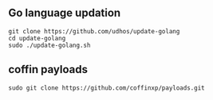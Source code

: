 ## Go language updation

```
git clone https://github.com/udhos/update-golang
cd update-golang
sudo ./update-golang.sh
```


## coffin payloads

```
sudo git clone https://github.com/coffinxp/payloads.git
```
